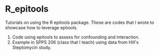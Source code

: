 # R_epitools
Tutorials on using the R epitools package. These are codes that I wrote to showcase how to leverage eptiools. 

1) Code using epitools to assess for confounding and interaction.
2) Example in SPPS 206 (class that I teach) using data from Hill's Steptomycin study.
